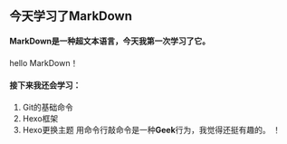 ## **今天学习了MarkDown**
#### MarkDown是一种超文本语言，今天我第一次学习了它。
hello MarkDown！
#### 接下来我还会学习：
1. Git的基础命令
1. Hexo框架
1. Hexo更换主题
用命令行敲命令是一种**Geek**行为，我觉得还挺有趣的。
！[](https://qgt-style.oss-cn-hangzhou.aliyuncs.com/newcoursep4/g1/g1-2-2/tenor.gif)

